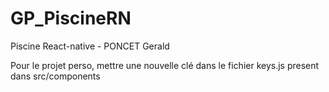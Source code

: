 # GP_PiscineRN
Piscine React-native - PONCET Gerald


Pour le projet perso, mettre une nouvelle clé dans le fichier keys.js present dans src/components
